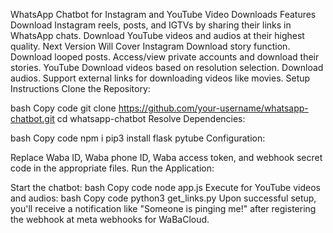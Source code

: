 WhatsApp Chatbot for Instagram and YouTube Video Downloads
Features
Download Instagram reels, posts, and IGTVs by sharing their links in WhatsApp chats.
Download YouTube videos and audios at their highest quality.
Next Version Will Cover
Instagram
Download story function.
Download looped posts.
Access/view private accounts and download their stories.
YouTube
Download videos based on resolution selection.
Download audios.
Support external links for downloading videos like movies.
Setup Instructions
Clone the Repository:

bash
Copy code
git clone https://github.com/your-username/whatsapp-chatbot.git
cd whatsapp-chatbot
Resolve Dependencies:

bash
Copy code
npm i
pip3 install flask pytube
Configuration:

Replace Waba ID, Waba phone ID, Waba access token, and webhook secret code in the appropriate files.
Run the Application:

Start the chatbot:
bash
Copy code
node app.js
Execute for YouTube videos and audios:
bash
Copy code
python3 get_links.py
Upon successful setup, you'll receive a notification like "Someone is pinging me!" after registering the webhook at meta webhooks for WaBaCloud.
